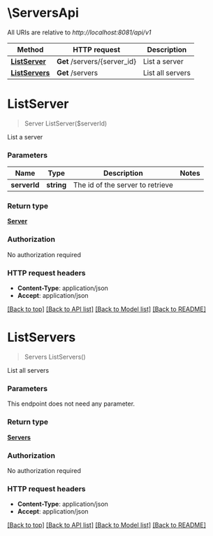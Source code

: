 # \ServersApi

All URIs are relative to *http://localhost:8081/api/v1*

Method | HTTP request | Description
------------- | ------------- | -------------
[**ListServer**](ServersApi.md#ListServer) | **Get** /servers/{server_id} | List a server
[**ListServers**](ServersApi.md#ListServers) | **Get** /servers | List all servers


# **ListServer**
> Server ListServer($serverId)

List a server


### Parameters

Name | Type | Description  | Notes
------------- | ------------- | ------------- | -------------
 **serverId** | **string**| The id of the server to retrieve | 

### Return type

[**Server**](Server.md)

### Authorization

No authorization required

### HTTP request headers

 - **Content-Type**: application/json
 - **Accept**: application/json

[[Back to top]](#) [[Back to API list]](../README.md#documentation-for-api-endpoints) [[Back to Model list]](../README.md#documentation-for-models) [[Back to README]](../README.md)

# **ListServers**
> Servers ListServers()

List all servers


### Parameters
This endpoint does not need any parameter.

### Return type

[**Servers**](Servers.md)

### Authorization

No authorization required

### HTTP request headers

 - **Content-Type**: application/json
 - **Accept**: application/json

[[Back to top]](#) [[Back to API list]](../README.md#documentation-for-api-endpoints) [[Back to Model list]](../README.md#documentation-for-models) [[Back to README]](../README.md)

